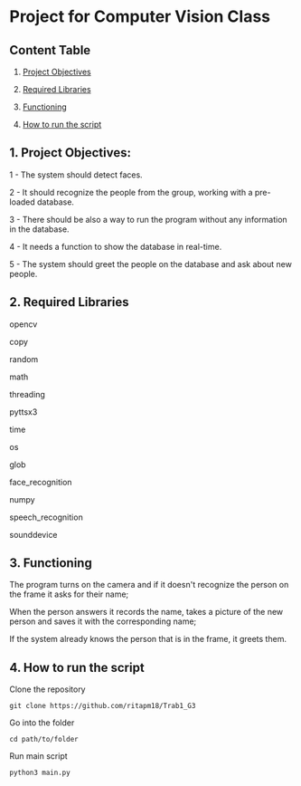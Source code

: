 
# Project for Computer Vision Class


## Content Table

1. [Project Objectives](#objectives)

2. [Required Libraries](#libraries)

3. [Functioning](#functioning)

4. [How to run the script](#run)


<a name="objectives"></a>
## 1. Project Objectives:

1 - The system should detect faces. 

2 - It should recognize the people from the group, working with a pre-loaded database. 

3 - There should be also a way to run the program without any information in the database.

4 - It needs a function to show the database in real-time.

5 - The system should greet the people on the database and ask about new people.


<a name="libraries"></a>
## 2. Required Libraries

opencv

copy

random

math

threading

pyttsx3

time

os

glob

face_recognition

numpy

speech_recognition

sounddevice


<a name="functioning"></a>
## 3. Functioning

The program turns on the camera and if it doesn't recognize the person on the frame it asks for their name;

When the person answers it records the name, takes a picture of the new person and saves it with the corresponding name;

If the system already knows the person that is in the frame, it greets them.


<a name="run"></a>
## 4. How to run the script

Clone the repository

 ```
git clone https://github.com/ritapm18/Trab1_G3
 ```

Go into the folder

 ```
cd path/to/folder
 ```

Run main script

 ```
python3 main.py
 ```
